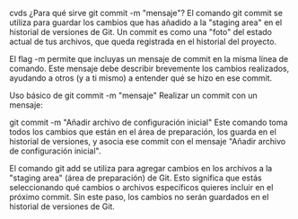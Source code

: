cvds
¿Para qué sirve git commit -m "mensaje"?
El comando git commit se utiliza para guardar los cambios que has añadido a la "staging area" en el historial de versiones de Git. Un commit es como una "foto" del estado actual de tus archivos, que queda registrada en el historial del proyecto.

El flag -m permite que incluyas un mensaje de commit en la misma línea de comando. Este mensaje debe describir brevemente los cambios realizados, ayudando a otros (y a ti mismo) a entender qué se hizo en ese commit.

Uso básico de git commit -m "mensaje"
Realizar un commit con un mensaje:

git commit -m "Añadir archivo de configuración inicial"
Este comando toma todos los cambios que están en el área de preparación, los guarda en el historial de versiones, y asocia ese commit con el mensaje "Añadir archivo de configuración inicial".

El comando git add se utiliza para agregar cambios en los archivos a la "staging area" (área de preparación) de Git. Esto significa que estás seleccionando qué cambios o archivos específicos quieres incluir en el próximo commit. Sin este paso, los cambios no serán guardados en el historial de versiones de Git.

